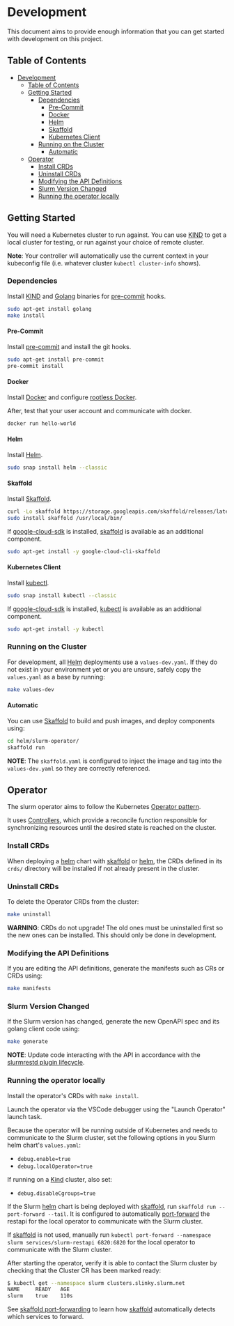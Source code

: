 # Development

This document aims to provide enough information that you can get started with
development on this project.

## Table of Contents

<!-- mdformat-toc start --slug=github --no-anchors --maxlevel=6 --minlevel=1 -->

- [Development](#development)
  - [Table of Contents](#table-of-contents)
  - [Getting Started](#getting-started)
    - [Dependencies](#dependencies)
      - [Pre-Commit](#pre-commit)
      - [Docker](#docker)
      - [Helm](#helm)
      - [Skaffold](#skaffold)
      - [Kubernetes Client](#kubernetes-client)
    - [Running on the Cluster](#running-on-the-cluster)
      - [Automatic](#automatic)
  - [Operator](#operator)
    - [Install CRDs](#install-crds)
    - [Uninstall CRDs](#uninstall-crds)
    - [Modifying the API Definitions](#modifying-the-api-definitions)
    - [Slurm Version Changed](#slurm-version-changed)
    - [Running the operator locally](#running-the-operator-locally)

<!-- mdformat-toc end -->

## Getting Started

You will need a Kubernetes cluster to run against. You can use [KIND] to get a
local cluster for testing, or run against your choice of remote cluster.

**Note**: Your controller will automatically use the current context in your
kubeconfig file (i.e. whatever cluster `kubectl cluster-info` shows).

### Dependencies

Install [KIND] and [Golang] binaries for [pre-commit] hooks.

```sh
sudo apt-get install golang
make install
```

#### Pre-Commit

Install [pre-commit] and install the git hooks.

```sh
sudo apt-get install pre-commit
pre-commit install
```

#### Docker

Install [Docker] and configure [rootless Docker][rootless-docker].

After, test that your user account and communicate with docker.

```sh
docker run hello-world
```

#### Helm

Install [Helm].

```sh
sudo snap install helm --classic
```

#### Skaffold

Install [Skaffold].

```sh
curl -Lo skaffold https://storage.googleapis.com/skaffold/releases/latest/skaffold-linux-amd64 && \
sudo install skaffold /usr/local/bin/
```

If [google-cloud-sdk] is installed, [skaffold] is available as an additional
component.

```sh
sudo apt-get install -y google-cloud-cli-skaffold
```

#### Kubernetes Client

Install [kubectl].

```sh
sudo snap install kubectl --classic
```

If [google-cloud-sdk] is installed, [kubectl] is available as an additional
component.

```sh
sudo apt-get install -y kubectl
```

### Running on the Cluster

For development, all [Helm] deployments use a `values-dev.yaml`. If they do not
exist in your environment yet or you are unsure, safely copy the `values.yaml`
as a base by running:

```sh
make values-dev
```

#### Automatic

You can use [Skaffold] to build and push images, and deploy components using:

```sh
cd helm/slurm-operator/
skaffold run
```

**NOTE**: The `skaffold.yaml` is configured to inject the image and tag into the
`values-dev.yaml` so they are correctly referenced.

## Operator

The slurm operator aims to follow the Kubernetes
[Operator pattern][operator-pattern].

It uses [Controllers][operator-controller], which provide a reconcile function
responsible for synchronizing resources until the desired state is reached on
the cluster.

### Install CRDs

When deploying a [helm] chart with [skaffold] or [helm], the CRDs defined in its
`crds/` directory will be installed if not already present in the cluster.

### Uninstall CRDs

To delete the Operator CRDs from the cluster:

```sh
make uninstall
```

**WARNING**: CRDs do not upgrade! The old ones must be uninstalled first so the
new ones can be installed. This should only be done in development.

### Modifying the API Definitions

If you are editing the API definitions, generate the manifests such as CRs or
CRDs using:

```sh
make manifests
```

### Slurm Version Changed

If the Slurm version has changed, generate the new OpenAPI spec and its golang
client code using:

```sh
make generate
```

**NOTE**: Update code interacting with the API in accordance with the
[slurmrestd plugin lifecycle][plugin-lifecycle].

### Running the operator locally

Install the operator's CRDs with `make install`.

Launch the operator via the VSCode debugger using the "Launch Operator" launch
task.

Because the operator will be running outside of Kubernetes and needs to
communicate to the Slurm cluster, set the following options in you Slurm helm
chart's `values.yaml`:

- `debug.enable=true`
- `debug.localOperator=true`

If running on a [Kind] cluster, also set:

- `debug.disableCgroups=true`

If the Slurm [helm] chart is being deployed with [skaffold], run
`skaffold run --port-forward --tail`. It is configured to automatically
[port-forward][skaffold-port-forwarding] the restapi for the local operator to
communicate with the Slurm cluster.

If [skaffold] is not used, manually run
`kubectl port-forward --namespace slurm services/slurm-restapi 6820:6820` for
the local operator to communicate with the Slurm cluster.

After starting the operator, verify it is able to contact the Slurm cluster by
checking that the Cluster CR has been marked ready:

```sh
$ kubectl get --namespace slurm clusters.slinky.slurm.net
NAME     READY   AGE
slurm    true    110s
```

See [skaffold port-forwarding][skaffold-port-forwarding] to learn how [skaffold]
automatically detects which services to forward.

<!-- Links -->

[docker]: https://docs.docker.com/engine/install/
[golang]: https://go.dev/
[google-cloud-sdk]: https://cloud.google.com/sdk/docs/install
[helm]: https://helm.sh/
[kind]: https://kind.sigs.k8s.io/
[kubectl]: https://kubernetes.io/docs/tasks/tools/install-kubectl-linux/
[operator-controller]: https://kubernetes.io/docs/concepts/architecture/controller/
[operator-pattern]: https://kubernetes.io/docs/concepts/extend-kubernetes/operator/
[plugin-lifecycle]: https://slurm.schedmd.com/rest.html#lifecycle
[pre-commit]: https://pre-commit.com/
[rootless-docker]: https://docs.docker.com/engine/security/rootless/
[skaffold]: https://skaffold.dev/docs/install/
[skaffold-port-forwarding]: https://skaffold.dev/docs/port-forwarding/
